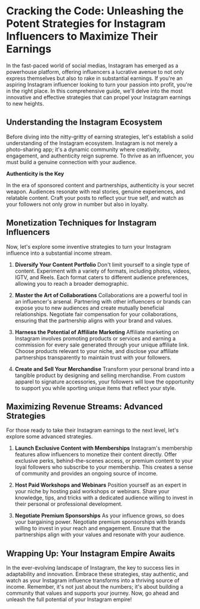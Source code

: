# Cracking the Code: Unleashing the Potent Strategies for Instagram Influencers to Maximize Their Earnings

In the fast-paced world of social medias, Instagram has emerged as a powerhouse platform, offering influencers a lucrative avenue to not only express themselves but also to rake in substantial earnings. If you're an aspiring Instagram influencer looking to turn your passion into profit, you're in the right place. In this comprehensive guide, we'll delve into the most innovative and effective strategies that can propel your Instagram earnings to new heights.

## Understanding the Instagram Ecosystem

Before diving into the nitty-gritty of earning strategies, let's establish a solid understanding of the Instagram ecosystem. Instagram is not merely a photo-sharing app; it's a dynamic community where creativity, engagement, and authenticity reign supreme. To thrive as an influencer, you must build a genuine connection with your audience.

**Authenticity is the Key**

In the era of sponsored content and partnerships, authenticity is your secret weapon. Audiences resonate with real stories, genuine experiences, and relatable content. Craft your posts to reflect your true self, and watch as your followers not only grow in number but also in loyalty.

## Monetization Techniques for Instagram Influencers

Now, let's explore some inventive strategies to turn your Instagram influence into a substantial income stream.

1. **Diversify Your Content Portfolio**
   Don't limit yourself to a single type of content. Experiment with a variety of formats, including photos, videos, IGTV, and Reels. Each format caters to different audience preferences, allowing you to reach a broader demographic.

2. **Master the Art of Collaborations**
   Collaborations are a powerful tool in an influencer's arsenal. Partnering with other influencers or brands can expose you to new audiences and create mutually beneficial relationships. Negotiate fair compensation for your collaborations, ensuring that the partnership aligns with your brand and values.

3. **Harness the Potential of Affiliate Marketing**
   Affiliate marketing on Instagram involves promoting products or services and earning a commission for every sale generated through your unique affiliate link. Choose products relevant to your niche, and disclose your affiliate partnerships transparently to maintain trust with your followers.

4. **Create and Sell Your Merchandise**
   Transform your personal brand into a tangible product by designing and selling merchandise. From custom apparel to signature accessories, your followers will love the opportunity to support you while sporting unique items that reflect your style.

## Maximizing Revenue Streams: Advanced Strategies

For those ready to take their Instagram earnings to the next level, let's explore some advanced strategies.

1. **Launch Exclusive Content with Memberships**
   Instagram's membership features allow influencers to monetize their content directly. Offer exclusive perks, behind-the-scenes access, or premium content to your loyal followers who subscribe to your membership. This creates a sense of community and provides an ongoing source of income.

2. **Host Paid Workshops and Webinars**
   Position yourself as an expert in your niche by hosting paid workshops or webinars. Share your knowledge, tips, and tricks with a dedicated audience willing to invest in their personal or professional development.

3. **Negotiate Premium Sponsorships**
   As your influence grows, so does your bargaining power. Negotiate premium sponsorships with brands willing to invest in your reach and engagement. Ensure that the partnerships align with your values and resonate with your audience.

## Wrapping Up: Your Instagram Empire Awaits

In the ever-evolving landscape of Instagram, the key to success lies in adaptability and innovation. Embrace these strategies, stay authentic, and watch as your Instagram influence transforms into a thriving source of income. Remember, it's not just about the numbers; it's about building a community that values and supports your journey. Now, go ahead and unleash the full potential of your Instagram empire!
